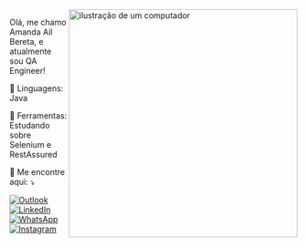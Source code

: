 <img src="https://raw.githubusercontent.com/MicaelliMedeiros/micaellimedeiros/master/image/computer-illustration.png" alt="ilustração de um computador" min-width="400px" max-width="400px" width="400px" align="right">

<p align="left"> 
  Olá, me chamo Amanda Ail Bereta, e atualmente sou QA Engineer!
</p>

<p align="left">
  🦄 Linguagens: Java
</p>

<p align="left">
  💼 Ferramentas: Estudando sobre Selenium e RestAssured
</p>

<p align="left">
  💌 Me encontre aqui: ⤵️
</p>

<p align="left">
  <a href="amanda-ail@hotmail.com" title="Outlook">
  <img src="https://img.shields.io/badge/-Outlook-0e76a8?style=flat-square&labelColor=0e76a8&logo=outlook&logoColor=white&link=amanda-ail@hotmail.com" alt="Outlook"/></a>
  <a href="https://www.linkedin.com/in/amanda-ail/" title="LinkedIn">
  <img src="https://img.shields.io/badge/-Linkedin-0e76a8?style=flat-square&logo=Linkedin&logoColor=white&link=https://www.linkedin.com/in/amanda-ail/" alt="LinkedIn"/></a>
  <a href="https://wa.me/5551985682177" title="WhatsApp">
  <img src="https://img.shields.io/badge/-WhatsApp-25d366?style=flat-square&labelColor=25d366&logo=whatsapp&logoColor=white&link=https://wa.me/5551985682177" alt="WhatsApp"/></a>
  <a href="https://www.instagram.com/heyamandail?igsh=dnlsbzJpNDhpd2o4" title="Instagram">
  <img src="https://img.shields.io/badge/-Instagram-DF0174?style=flat-square&labelColor=DF0174&logo=instagram&logoColor=white&link=https://www.instagram.com/heyamandail?igsh=dnlsbzJpNDhpd2o4" alt="Instagram"/></a>
</p>
